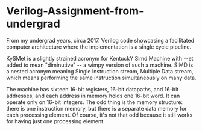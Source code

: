 # Verilog-Assignment-from-undergrad
From my undergrad years, circa 2017. Verilog code showcasing a facilitated computer architecture where the implementation is a single cycle pipeline. 


KySMet is a slightly strained acronym for KentuckY Simd Machine with --et added to mean "diminutive" -- a wimpy version of such a machine. SIMD is a nested acronym meaning Single Instruction stream, Multiple Data stream, which means performing the same instruction simultaneously on many data.

The machine has sixteen 16-bit registers, 16-bit datapaths, and 16-bit addresses, and each address in memory holds one 16-bit word. It can operate only on 16-bit integers. The odd thing is the memory structure: there is one instruction memory, but there is a separate data memory for each processing element. Of course, it's not that odd because it still works for having just one processing element.
